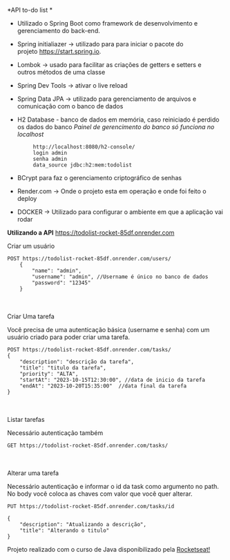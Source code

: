 *API to-do list *

 - Utilizado o Spring Boot como framework de desenvolvimento e
   gerenciamento do back-end.

 - Spring initialiazer -> utilizado para para iniciar o pacote do   
   projeto https://start.spring.io.

 - Lombok -> usado para facilitar as criações de getters e setters e   
   outros métodos de uma classe
   
 - Spring Dev Tools -> ativar o live reload

 - Spring Data JPA -> utilizado para gerenciamento de arquivos e comunicação
   com o banco de dados
   
 - H2 Database - banco de dados em memória, caso reiniciado é perdido os
   dados do banco
   *Painel de gerencimento do banco só funciona no localhost*

		    http://localhost:8080/h2-console/
            login admin
            senha admin
            data_source jdbc:h2:mem:todolist

 - BCrypt para faz o gerenciamento criptográfico de senhas

 - Render.com -> Onde o projeto esta em operação e onde foi feito o deploy

 - DOCKER -> Utilizado para configurar o ambiente em que a aplicação vai rodar

**Utilizando a API**
https://todolist-rocket-85df.onrender.com
<br>

Criar um usuário

    POST https://todolist-rocket-85df.onrender.com/users/
        {
        	"name": "admin",
        	"username": "admin", //Username é único no banco de dados
        	"password": "12345"
        }
        
<br>
<br>
 Criar Uma tarefa
 
 Você precisa de uma autenticação básica (username e senha) com um usuário criado para poder criar uma tarefa.
	   

    POST https://todolist-rocket-85df.onrender.com/tasks/
    {
    	"description": "descrição da tarefa",
    	"title": "titulo da tarefa",
    	"priority": "ALTA",
    	"startAt": "2023-10-15T12:30:00", //data de inicio da tarefa
    	"endAt": "2023-10-20T15:35:00"  //data final da tarefa
    }

<br>
<br>
Listar tarefas

Necessário autenticação também

    GET https://todolist-rocket-85df.onrender.com/tasks/

<br>
<br>
Alterar uma tarefa

Necessário autenticação e informar o id da task como argumento no path. 
No body você coloca as chaves com valor que você quer alterar.

	PUT https://todolist-rocket-85df.onrender.com/tasks/id

	{
		"description": "Atualizando a descrição",
		"title": "Alterando o titulo"
	}

Projeto realizado com o curso de Java disponibilizado pela [Rocketseat!](https://www.rocketseat.com.br)
